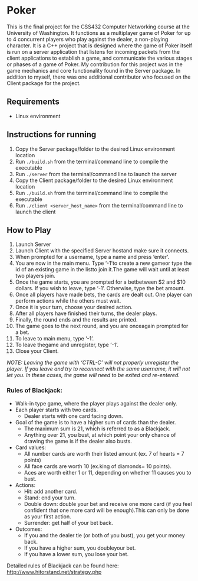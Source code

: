 # Poker
This is the final project for the CSS432 Computer Networking course at the University of Washington. It functions as a multiplayer game of Poker for up to 4 concurrent players who play against the dealer, a non-playing character. It is a C++ project that is designed where the game of Poker itself is run on a server application that listens for incoming packets from the client applications to establish a game, and communicate the various stages or phases of a game of Poker. My contribution for this project was in the game mechanics and core functionality found in the Server package. In addition to myself, there was one additional contributor who focused on the Client package for the project.

## Requirements
- Linux environment

## Instructions for running
1. Copy the Server package/folder to the desired Linux environment location
2. Run `./build.sh` from the terminal/command line to compile the executable
3. Run `./server` from the terminal/command line to launch the server
4. Copy the Client package/folder to the desired Linux environment location
5. Run `./build.sh` from the terminal/command line to compile the executable
6. Run `./client <server_host_name>` from the terminal/command line to launch the client

## How to Play
1. Launch Server
2. Launch Client with the specified Server hostand make sure it connects.
3. When prompted for a username, type a name and press ‘enter’.
4. You are now in the main menu. Type ‘-1’to create a new gameor type the id of an existing game in the listto join it.The game will wait until at least two players join.
5. Once the game starts, you are prompted for a betbetween $2 and $10 dollars. If you wish to leave, type ‘-1’. Otherwise, type the bet amount.
6. Once all players have made bets, the cards are dealt out. One player can perform actions while the others must wait.
7. Once it is your turn, choose your desired action.
8. After all players have finished their turns, the dealer plays.
9. Finally, the round ends and the results are printed.
10. The game goes to the next round, and you are onceagain prompted for a bet.
11. To leave to main menu, type ‘-1’.
12. To leave thegame and unregister, type ‘-1’.
13. Close your Client.

*NOTE: Leaving the game with ‘CTRL-C’ will not properly unregister the player. If you leave and try to reconnect with the same username, it will not let you. In these cases, the game will need to be exited and re-entered.*

### Rules of Blackjack:
- Walk-in type game, where the player plays against the dealer only.
- Each player starts with two cards.
    - Dealer starts with one card facing down.
- Goal of the game is to have a higher sum of cards than the dealer. 
    - The maximum sum is 21, which is referred to as a Blackjack.
    - Anything over 21, you bust, at which point your only chance of drawing the game is if the dealer also busts.
- Card values:
    - All number cards are worth their listed amount (ex. 7 of hearts = 7 points)
    - All face cards are worth 10 (ex.king of diamonds= 10 points).
    - Aces are worth either 1 or 11, depending on whether 11 causes you to bust.
- Actions:
    - Hit: add another card.
    - Stand: end your turn.
    - Double down: double your bet and receive one more card (if you feel confident that one more card will be enough).This can only be done as your first action.
    - Surrender: get half of your bet back.
- Outcomes:
    - If you and the dealer tie (or both of you bust), you get your money back.
    - If you have a higher sum, you doubleyour bet.
    - If you have a lower sum, you lose your bet.

Detailed rules of Blackjack can be found here: http://www.hitorstand.net/strategy.php